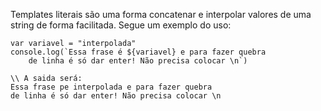 Templates literais são uma forma concatenar e interpolar valores de uma string de forma facilitada. Segue um exemplo do uso:

```
var variavel = "interpolada"
console.log(`Essa frase é ${variavel} e para fazer quebra 
	de linha é só dar enter! Não precisa colocar \n`) 

\\ A saida será: 
Essa frase pe interpolada e para fazer quebra
de linha é só dar enter! Não precisa colocar \n
```

